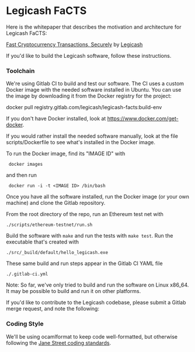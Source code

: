 # Legicash FaCTS

Here is the whitepaper that describes the motivation and architecture for
Legicash FaCTS:

[Fast Cryptocurrency Transactions, Securely](http://j.mp/FaCTS)
by [Legicash](http://legi.cash/)

If you'd like to build the Legicash software, follow these instructions.

### Toolchain

We're using Gitlab CI to build and test our software. The CI uses a
custom Docker image with the needed software installed in Ubuntu. You
can use the image by downloading it from the Docker registry for the
project:

  docker pull registry.gitlab.com/legicash/legicash-facts:build-env

If you don't have Docker installed, look at https://www.docker.com/get-docker.

If you would rather install the needed software manually, look at the
file scripts/Dockerfile to see what's installed in the Docker image.

To run the Docker image, find its "IMAGE ID" with

     docker images

and then run

     docker run -i -t <IMAGE ID> /bin/bash

Once you have all the software installed, run the Docker image (or your
own machine) and clone the Gitlab repository.

From the root directory of the repo, run an Ethereum test net with

    ./scripts/ethereum-testnet/run.sh

Build the software with `make` and run the tests with `make test`. Run
the executable that's created with

    ./src/_build/default/hello_legicash.exe

These same build and run steps appear in the Gitlab CI YAML file

    ./.gitlab-ci.yml

Note: So far, we've only tried to build and run the software on Linux
x86_64. It may be possible to build and run it on other platforms.

If you'd like to contribute to the Legicash codebase, please submit a
Gitlab merge request, and note the following:

### Coding Style

We'll be using ocamlformat to keep code well-formatted, but otherwise following the
[Jane Street coding standards](https://opensource.janestreet.com/standards/).
